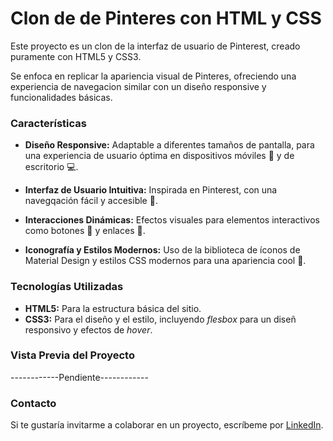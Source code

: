 # Clon de de Pinteres con HTML y CSS
Este proyecto es un clon de la interfaz de usuario de Pinterest, creado puramente con HTML5 y CSS3.

Se enfoca en replicar la apariencia visual de Pinteres, ofreciendo una experiencia de navegacion similar con un diseño responsive y funcionalidades básicas.

### Características

- **Diseño Responsive:** Adaptable a diferentes tamaños de pantalla, para una experiencia de usuario óptima en dispositivos móviles :iphone: y de escritorio :computer:.

- **Interfaz de Usuario Intuitiva:** Inspirada en Pinterest, con una navegqación fácil y accesible :tea:.

- **Interacciones Dinámicas:** Efectos visuales para elementos interactivos como botones :radio_button: y enlaces :link:.

-  **Iconografía y Estilos Modernos:** Uso de la biblioteca de íconos de Material Design y estilos CSS modernos para una apariencia cool :metal:.


### Tecnologías Utilizadas
- **HTML5:** Para la estructura básica del sitio.
- **CSS3:** Para el diseño y el estilo, incluyendo _flesbox_ para un diseñ responsivo y efectos de _hover_.

### Vista Previa del Proyecto
------------Pendiente------------

### Contacto
Si te gustaría invitarme a colaborar en un proyecto, escríbeme por [LinkedIn](https://www.linkedin.com/in/carmina-llamas/).
